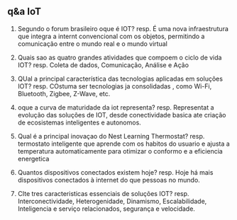 ## q&a IoT


1. Segundo o forum brasileiro oque é IOT? 
resp. É uma nova infraestrutura que integra a internt convencional com os objetos, permitindo a comunicação entre o mundo real e o mundo virtual 

2. Quais sao as quatro grandes atividades que compoem o ciclo de vida IOT?
resp. Coleta de dados, Comunicação, Análise e Ação

3. QUal a principal característica das tecnologias aplicadas em soluções IOT?
resp. COstuma ser tecnologias ja consolidadas , como Wi-Fi, Bluetooth, Zigbee, Z-Wave, etc.

4. oque a curva de maturidade da iot representa?
resp. Representat a evolução das soluções de IOT, desde conectividade basica ate criação de ecosistemas inteligentes e autonomos.

5. Qual é a principal inovaçao do Nest Learning Thermostat?
resp. termostato inteligente que aprende com os habitos do usuario e ajusta a temperatura automaticamente para otimizar o conformo e a eficiencia energetica 

6. Quantos dispositivos conectados existem hoje?
resp. Hoje há mais dispositivos conectados à internet do que pessoas no mundo.

7. CIte tres caracteristicas essenciais de soluções IOT?
resp. Interconectividade, Heterogenidade, Dinamismo, Escalabilidade, Inteligencia e serviço relacionados, segurança e velocidade.

